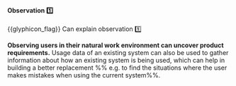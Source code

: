<div id="title">

#### Observation :one:

</div>

<span id="prereqs"></span>

<span id="outcomes">{{glyphicon_flag}} Can explain observation :one:</span>

<div id="body">

**Observing users in their natural work environment can uncover product requirements.** Usage data of an existing system can also be used to gather information about how an existing system is being used, which can help in building a better replacement %%&nbsp;e.g. to find the situations where the user makes mistakes when using the current system%%.

</div>

<div id="extras">
</div>